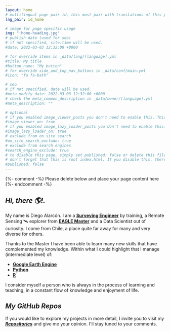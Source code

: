 ```yaml
---
layout: home
# multilingual page pair id, this must pair with translations of this page. (This name must be unique)
lng_pair: id_home

# image for page specific usage
img: ":home-heading.jpg"
# publish date (used for seo)
# if not specified, site.time will be used.
#date: 2022-03-03 12:32:00 +0000

# for override items in _data/lang/[language].yml
#title: My title
#button_name: "My button"
# for override side_and_top_nav_buttons in _data/conf/main.yml
#icon: "fa fa-bath"

# seo
# if not specified, date will be used.
#meta_modify_date: 2022-03-03 12:32:00 +0000
# check the meta_common_description in _data/owner/[language].yml
#meta_description: ""

# optional
# if you enabled image_viewer_posts you don't need to enable this. This is only if image_viewer_posts = false
#image_viewer_on: true
# if you enabled image_lazy_loader_posts you don't need to enable this. This is only if image_lazy_loader_posts = false
#image_lazy_loader_on: true
# exclude from on site search
#on_site_search_exclude: true
# exclude from search engines
#search_engine_exclude: true
# to disable this page, simply set published: false or delete this file
# don't forget that this is root index.html. If you disable this, there will be no index.html page to open
#published: false
---
```


{%- comment -%} Please delete below and place your page content here {%- endcomment -%}

## *Hi, there 🌎!.*

My name is Diego Alarcón. I am a __[Surveying Engineer](http://www.geomensura.usach.cl/)__ by training, a Remote Sensing 🛰️ explorer from __[EAGLE Master](http://eagle-science.org/)__ and a Data Scientist out of curiosity. I come from Chile, a place quite far away for many and very diverse for others.

Thanks to the Master I have been able to learn many new skills that have complemented my knowledge. Within what I could highlight that I manage (intermediate level) of:

- __[Google Earth Engine](https://courses.spatialthoughts.com/end-to-end-gee.html)__
- __[Python](https://courses.spatialthoughts.com/python-foundation.html#what-next)__
- __[R](https://ourcodingclub.github.io/tutorials/intro-to-r/)__

I consider myself a person who is always in the process of learning and teaching, in a constant flow of knowledge and enjoyment of life.

## *My GitHub Repos*
If you would like to explore my projects in more detail, I invite you to visit  my *__[Repositories](https://github.com/diegoalarc?tab=repositories)__* and give me your opinion. I'll stay tuned to your comments.